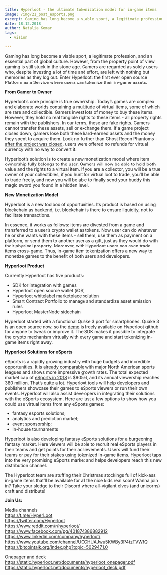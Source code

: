 ```yaml
---
title: Hyperloot - the ultimate tokenization model for in-game items
image: /img/21_post_esports.png
excerpt: Gaming has long become a viable sport, a legitimate profession, and an essential part of global culture. However, from the property point of view gaming is still stuck in the stone age. Gamers are regarded as solely users who, despite investing a lot of time and effort, are left with nothing but memories as they log out. Enter Hyperloot: the first ever open source Platform as a Service where users can tokenize their in-game assets.
date: 18.12.2018
author: Natalia Komar
tags:
  - vision

---
```


Gaming has long become a viable sport, a legitimate profession, and an essential part of global culture. However, from the property point of view gaming is still stuck in the stone age. Gamers are regarded as solely users who, despite investing a lot of time and effort, are left with nothing but memories as they log out. Enter Hyperloot: the first ever open source Platform as a Service where users can tokenize their in-game assets.

**From Gamer to Owner**

Hyperloot’s core principle is true ownership. Today’s games are complex and elaborate worlds containing a multitude of virtual items, some of which are rare and collectible. Gamers invest lots of money to buy these items. However, they hold no real tangible rights to these items - all property rights remain with the publishers. In our terms, these are fake rights. Gamers cannot transfer these assets, sell or exchange them. If a game project closes down, gamers lose both these hard-earned assets and the money they spent to acquire them. Look no further than Ghost Recon Phantoms -  [after the project was closed](https://www.pcgamer.com/ghost-recon-phantoms-is-closing-its-doors/), users were offered no refunds for virtual currency with no way to convert it.

Hyperloot’s solution is to create a new monetization model where item ownership fully belongs to the user. Gamers will now be able to hold both value and the rights to a virtual item. If you are a collector, you will be a true owner of your collectibles, if you hunt for virtual loot to trade, you’ll be able to trade freely, and now you will be able to finally send your buddy this magic sword you found in a hidden level.

**New Monetization Model**

Hyperloot is a new toolbox of opportunities. Its product is based on using blockchain as backend, i.e. blockchain is there to ensure liquidity, not to facilitate transactions. 

In essence, it works as follows: items are divested from a game and transferred to a user’s crypto wallet as tokens. Now user can do whatever he or she wants with these items - sell them, use them as payment on a platform, or send them to another user as a gift, just as they would do with their physical property. Moreover, with Hyperloot users can even trade items cross-game. Thus, in-game item tokenization offers a new way to monetize games to the benefit of both users and developers. 

**Hyperloot Product**

Currently Hyperloot has five products:

* SDK for integration with games
* Hyperloot open source wallet (iOS)
* Hyperloot whitelabel marketplace solution
* Smart Contract Portfolio to manage and standardize asset emission rules
* Hyperloot MasterNode sidechain

Hyperloot started with a functional Quake 3 port for smartphones. Quake 3 is an open source now, so the [demo](https://www.youtube.com/watch?v=8vAbLziUISQ) is freely available on Hyperloot github for anyone to tweak or improve it. The SDK makes it possible to integrate the crypto mechanism virtually with every game and start tokenizing in-game items right away. 

**Hyperloot Solutions for eSports**

eSports is a rapidly growing industry with huge budgets and incredible opportunities. It is [already comparable](https://chartable-images.edapps.nile.works/chartable/5b8441e7f96f7c000fee69b5/2300.jpg) with major North American sports leagues and shows more impressive growth rates. The total expected market cap of [eSports in 2018](https://newzoo.com/insights/articles/newzoo-global-esports-economy-will-reach-905-6-million-2018-brand-investment-grows-48/) is $905.6, and its annual viewership reaches 380 million. That’s quite a lot. Hyperloot tools will help developers and publishers showcase their games to eSports viewers or run their own events. Hyperloot will also assist developers in integrating their solutions with the eSports ecosystem. Here are just a few options to show how you could use virtual items from any eSports games:

* fantasy esports solutions;
* analytics and prediction market;
* event sponsorship;
* In-house tournaments

Hyperloot is also developing fantasy eSports solutions for a burgeoning fantasy market. Here viewers will be able to recruit real eSports players in their teams and get points for their achievements. Users will fund their teams or pay for their stakes using tokenized in-game items. Hyperloot taps into the very promising eSports market and helps developers reach this new distribution channel.

The Hyperloot team are stuffing their Christmas stockings full of kick-ass in-game items that’ll be available for all the nice kids real soon! Wanna join in? Take your sledge to their Discord where all-vigilant elves (and unicorns) craft and distribute! 


**Join Us:**

Media channels</br>
https://t.me/HyperLoot</br>
https://twitter.com/Hyperloot</br>
https://www.reddit.com/r/hyperloot/</br>
https://www.facebook.com/pg/401874386882912</br>
https://www.linkedin.com/company/hyperloot/</br>
https://www.youtube.com/channel/UCCHUAJwu5KWBy3P4tzTVWfQ</br>
https://bitcointalk.org/index.php?topic=5029471.0</br>

Onepager and deck</br>
https://static.hyperloot.net/documents/hyperloot_onepager.pdf</br>
https://static.hyperloot.net/documents/hyperloot_deck.pdf
